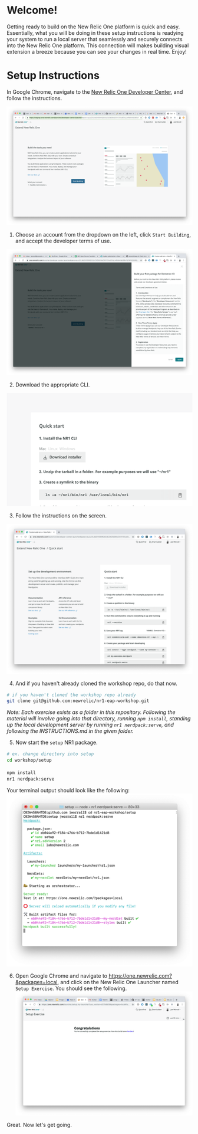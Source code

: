# Welcome!

Getting ready to build on the New Relic One platform is quick and easy. Essentially, what you will be doing in these setup instructions is readying your system to run a local server that seamlessly and securely connects into the New Relic One platform. This connection will makes building visual extension a breeze because you can see your changes in real time. Enjoy!

# Setup Instructions

In Google Chrome, navigate to the [New Relic One Developer Center](https://one.newrelic.com/launcher/developer-center.launcher#pane=eyJuZXJkbGV0SWQiOiJkZXZlbG9wZXItY2VudGVyLmRldmVsb3Blci1jZW50ZXIifQ==), and follow the instructions.

![New Relic ONE Developer Center](screenshots/setup_screen00.png)

1. Choose an account from the dropdown on the left, click `Start Building`, and accept the developer terms of use.

![Terms of Use](screenshots/setup_screen01.png)

2. Download the appropriate CLI.

![CLI link](screenshots/setup_screen03.png)

3. Follow the instructions on the screen.

![Step by step instructions](screenshots/setup_screen02.png)


4. And if you haven't already cloned the workshop repo, do that now.

```bash
# if you haven't cloned the workshop repo already
git clone git@github.com:newrelic/nr1-eap-workshop.git
```

_Note: Each exercise exists as a folder in this repository. Following the material will involve going into that directory, running `npm install`, standing up the local development server by running `nr1 nerdpack:serve`, and following the INSTRUCTIONS.md in the given folder._

5. Now start the `setup` NR1 package.

```bash
# ex. change directory into setup
cd workshop/setup

npm install
nr1 nerdpack:serve
```

Your terminal output should look like the following:
![terminal](screenshots/setup_screen04.png)

6. Open Google Chrome and navigate to  https://one.newrelic.com?&packages=local, and click on the New Relic One Launcher named `Setup Exercise`. You should see the following.
![Congratulations](screenshots/setup_screen05.png)

Great. Now let's get going.